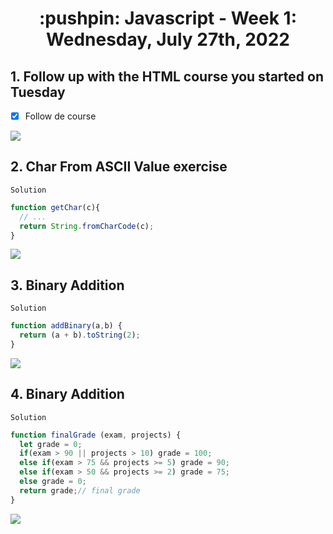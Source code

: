 <h1 align="center">:pushpin: Javascript - Week 1: Wednesday, July 27th, 2022</h1>

<h2>1. Follow up with the HTML course you started on Tuesday</h2>

- [x] Follow de course

<img src="https://i.ibb.co/1X6sS5z/imagen-2022-08-01-153757999.png">

<h2>2. Char From ASCII Value exercise</h2>

`Solution`
```javascript
function getChar(c){
  // ...
  return String.fromCharCode(c);
}
```
<img src="https://i.ibb.co/6gGQRsD/imagen-2022-08-01-161710703.png">

<h2>3. Binary Addition</h2>

`Solution`

```javascript
function addBinary(a,b) {
  return (a + b).toString(2); 
}
```
<img src="https://i.ibb.co/bRrVLkj/imagen-2022-08-01-162740570.png">

<h2>4. Binary Addition</h2>

`Solution`

```javascript
function finalGrade (exam, projects) {
  let grade = 0;
  if(exam > 90 || projects > 10) grade = 100;
  else if(exam > 75 && projects >= 5) grade = 90;
  else if(exam > 50 && projects >= 2) grade = 75;
  else grade = 0;
  return grade;// final grade
}
```
<img src="https://i.ibb.co/M857xKp/imagen-2022-08-01-164056496.png">
